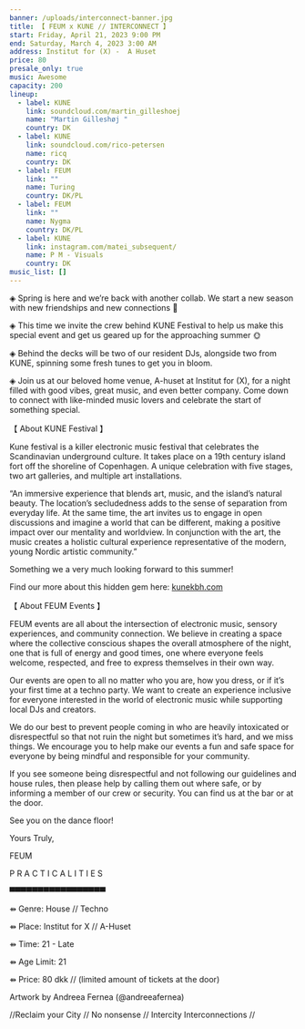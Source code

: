 ```yaml
---
banner: /uploads/interconnect-banner.jpg
title: 【 FEUM x KUNE // INTERCONNECT 】
start: Friday, April 21, 2023 9:00 PM
end: Saturday, March 4, 2023 3:00 AM
address: Institut for (X) -  A Huset
price: 80
presale_only: true
music: Awesome
capacity: 200
lineup:
  - label: KUNE
    link: soundcloud.com/martin_gilleshoej
    name: "Martin Gilleshøj "
    country: DK
  - label: KUNE
    link: soundcloud.com/rico-petersen
    name: ricq
    country: DK
  - label: FEUM
    link: ""
    name: Turing
    country: DK/PL
  - label: FEUM
    link: ""
    name: Nygma
    country: DK/PL
  - label: KUNE
    link: instagram.com/matei_subsequent/
    name: P M - Visuals
    country: DK
music_list: []
---
```



◈ Spring is here and we’re back with another collab. We start a new season with new friendships and new connections 🌱

◈ This time we invite the crew behind KUNE Festival to help us make this special event and get us geared up for the approaching summer 🌞

◈ Behind the decks will be two of our resident DJs, alongside two from KUNE, spinning some fresh tunes to get you in bloom.

◈ Join us at our beloved home venue, A-huset at Institut for (X), for a night filled with good vibes, great music, and even better company. Come down to connect with like-minded music lovers and celebrate the start of something special.

【 About KUNE Festival 】

Kune festival is a killer electronic music festival that celebrates the Scandinavian underground culture. It takes place on a 19th century island fort off the shoreline of Copenhagen. A unique celebration with five stages, two art galleries, and multiple art installations.

“An immersive experience that blends art, music, and the island’s natural beauty. The location’s secludedness adds to the sense of separation from everyday life. At the same time, the art invites us to engage in open discussions and imagine a world that can be different, making a positive impact over our mentality and worldview. In conjunction with the art, the music creates a holistic cultural experience representative of the modern, young Nordic artistic community.”

Something we a very much looking forward to this summer!

Find our more about this hidden gem here: [kunekbh.com](https://www.kunekbh.com/)

【 About FEUM Events 】

FEUM events are all about the intersection of electronic music, sensory experiences, and community connection. We believe in creating a space where the collective conscious shapes the overall atmosphere of the night, one that is full of energy and good times, one where everyone feels welcome, respected, and free to express themselves in their own way.

Our events are open to all no matter who you are, how you dress, or if it’s your first time at a techno party. We want to create an experience inclusive for everyone interested in the world of electronic music while supporting local DJs and creators.

We do our best to prevent people coming in who are heavily intoxicated or disrespectful so that not ruin the night but sometimes it’s hard, and we miss things. We encourage you to help make our events a fun and safe space for everyone by being mindful and responsible for your community.

If you see someone being disrespectful and not following our guidelines and house rules, then please help by calling them out where safe, or by informing a member of our crew or security. You can find us at the bar or at the door.

See you on the dance floor!

Yours Truly,

FEUM



P R A C T I C A L I T I E S

▀▀▀▀▀▀▀▀▀▀▀▀▀▀▀▀▀

⇻ Genre: House // Techno

⇻ Place: Institut for X // A-Huset

⇻ Time: 21 - Late

⇻ Age Limit: 21

⇻ Price: 80 dkk [](https://l.facebook.com/l.php?u=https%3A%2F%2Ffeum-ticketing.dk%2F%3Ffbclid%3DIwAR3hs3SQLZ8HYmXPZXXgBDrpikwc-x5j21xYfj0drXxyhu1D8g-uc43BgEU&h=AT2J8aQGvMWOdyZ71NIi_8A0UPExbGnpx9537bI4g6B6HtHxrDeRvR1S6_73SJeyyrlbLHyrMeEin7DwfcFr4scFVxiXGC19JUP1gIUpw4jyPWHiz8StmNodAJghQvefNDgG8oY_-0uxM9cxOorQj9E&__tn__=q&c%5B0%5D=AT1UcCg4YEDDTdD1rL-HtlA0bBCRZeyFXOwcGpB_4vIqVg6PX0BgUlTKTSMY0RRBldqqQTmVxqAOPtYKjN8Yqv-kizxDOGER2EDhh5YacCmJh1aVE-nPr0w_eGMPS84svZk2fBh63h1y6En5_xBfyOVa28Rk)// (limited amount of tickets at the door)



Artwork by Andreea Fernea (@andreeafernea)

//Reclaim your City // No nonsense // Intercity Interconnections //